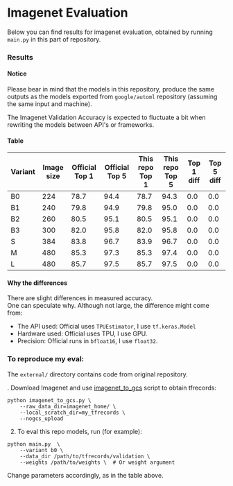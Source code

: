 # Imagenet Evaluation
Below you can find results for imagenet evaluation, obtained by running `main.py` in 
this part of repository.

### Results

#### Notice
Please bear in mind that the models in this repository, produce the same outputs as the
models exported from `google/automl` repository (assuming the same input and machine).

The Imagenet Validation Accuracy is expected to fluctuate a bit when
rewriting the models between API's or frameworks.

#### Table
| Variant | Image size | Official Top 1 | Official Top 5  | This repo Top 1 | This repo Top 5 | Top 1 diff | Top 5 diff |
| ------- | ---------- | -------------- |  -------------- |---------------  | --------------- | ---------- | ---------- |
|  B0     |    224     |      78.7      |        94.4     |       78.7      |       94.3      |     0.0    |     0.0    |
|  B1     |    240     |      79.8      |        94.9     |       79.8      |       95.0      |     0.0    |     0.0    |
|  B2     |    260     |      80.5      |        95.1     |       80.5      |       95.1      |     0.0    |     0.0    |
|  B3     |    300     |      82.0      |        95.8     |       82.0      |       95.8      |     0.0    |     0.0    |
|  S      |    384     |      83.8      |        96.7     |       83.9      |       96.7      |     0.0    |     0.0    |
|  M      |    480     |      85.3      |        97.3     |       85.3      |       97.4      |     0.0    |     0.0    |
|  L      |    480     |      85.7      |        97.5     |       85.7      |       97.5      |     0.0    |     0.0    |

#### Why the differences
There are slight differences in measured accuracy.   
One can speculate why. Although not large, the difference might come from:
* The API used: Official uses `TPUEstimator`, I use `tf.keras.Model`
* Hardware used: Official uses TPU, I use GPU.
* Precision: Official runs in `bfloat16`, I use `float32`.

### To reproduce my eval:
The `external/` directory contains code from original repository.

. Download Imagenet and use [imagenet_to_gcs](https://github.com/tensorflow/tpu/blob/acb331c8878ce5a4124d4d7687df5fe0fadcd43b/tools/datasets/imagenet_to_gcs.py) 
script to obtain tfrecords:
```
python imagenet_to_gcs.py \
    --raw_data_dir=imagenet_home/ \
    --local_scratch_dir=my_tfrecords \
    --nogcs_upload
```
        
2. To eval this repo models, run  (for example):
```
python main.py  \
    --variant b0 \
    --data_dir /path/to/tfrecords/validation \
    --weights /path/to/weights \  # Or weight argument
```   

Change parameters accordingly, as in the table above.
